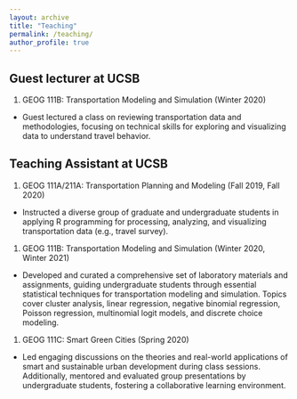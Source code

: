 ```yaml
---
layout: archive
title: "Teaching"
permalink: /teaching/
author_profile: true
---
```


## Guest lecturer at UCSB
1. GEOG 111B: Transportation Modeling and Simulation (Winter 2020)
- Guest lectured a class on reviewing transportation data and methodologies, focusing on technical skills for exploring and visualizing data to understand travel behavior.


## Teaching Assistant at UCSB

1. GEOG 111A/211A: Transportation Planning and Modeling (Fall 2019, Fall 2020)
- Instructed a diverse group of graduate and undergraduate students in applying R programming for processing, analyzing, and visualizing transportation data (e.g., travel survey).

1. GEOG 111B: Transportation Modeling and Simulation (Winter 2020, Winter 2021)
- Developed and curated a comprehensive set of laboratory materials and assignments, guiding undergraduate students through essential statistical techniques for transportation modeling and simulation. Topics cover cluster analysis, linear regression, negative binomial regression, Poisson regression, multinomial logit models, and discrete choice modeling.

1. GEOG 111C: Smart Green Cities (Spring 2020)
- Led engaging discussions on the theories and real-world applications of smart and sustainable urban development during class sessions. Additionally, mentored and evaluated group presentations by undergraduate students, fostering a collaborative learning environment. 